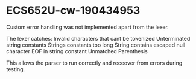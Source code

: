 # ECS652U-cw-190434953
Custom error handling was not implemented apart from the lexer.

The lexer catches:
Invalid characters that cant be tokenized 
Unterminated string constants
Strings constants too long
String contains escaped null character
EOF in string constant
Unmatched Parenthesis

This allows the parser to run correctly and receover from errors during testing.